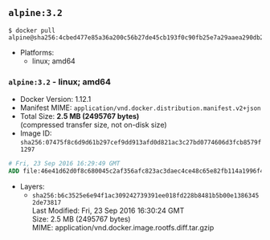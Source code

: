 ## `alpine:3.2`

```console
$ docker pull alpine@sha256:4cbed477e85a36a200c56b27de45cb193f0c90fb25e7a29aaea290db224e93de
```

-	Platforms:
	-	linux; amd64

### `alpine:3.2` - linux; amd64

-	Docker Version: 1.12.1
-	Manifest MIME: `application/vnd.docker.distribution.manifest.v2+json`
-	Total Size: **2.5 MB (2495767 bytes)**  
	(compressed transfer size, not on-disk size)
-	Image ID: `sha256:07475f8c6d9d61b297cef9dd913afd0d821ac3c27bd0774606d3fcb8579f1297`

```dockerfile
# Fri, 23 Sep 2016 16:29:49 GMT
ADD file:46e41d62d0f8c680045c2af356afc823ac3daec4ce48c65e82fb114a1996f4f9 in / 
```

-	Layers:
	-	`sha256:b6c3525e6e94f1ac309242739391ee018fd228b8481b5b00e13863452de73817`  
		Last Modified: Fri, 23 Sep 2016 16:30:24 GMT  
		Size: 2.5 MB (2495767 bytes)  
		MIME: application/vnd.docker.image.rootfs.diff.tar.gzip
